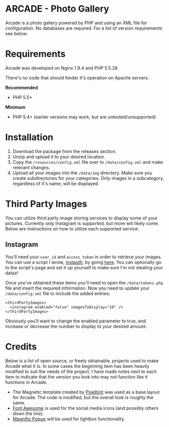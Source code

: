 # ARCADE - Photo Gallery

Arcade is a photo gallery powered by PHP and using an XML file for configuration. No databases are required. For a list of version requirements see below.

# Requirements

Arcade was developed on Nginx 1.9.4 and PHP 5.5.28.

There's no code that should hinder it's operation on Apache servers.

**Recommended**

* PHP 5.5+

**Minimum**

* PHP 5.4+ (earlier versions may work, but are untested/unsupported)

# Installation

1. Download the package from the releases section.
2. Unzip and upload it to your desired location.
3. Copy the `/resources/config.xml` file over to `/data/config.xml` and make relevant changes.
4. Upload all your images into the `/data/img` directory. Make sure you create subdirectories for your categories. Only images in a subcategory, regardless of it's name, will be displayed.

# Third Party Images

You can utilize third party image storing services to display some of your pictures. Currently only Instagram is supported, but more will likely come. Below are instructions on how to utilize each supported service.

## Instagram

You'll need your `user_id` and `access_token` in order to retriece your images. You can use a script I wrote, [instauth](https://github.com/septor/instauth), by going [here](http://septor.xyz/instauth). You can optionally go to the script's page and set it up yourself to make sure I'm not stealing your dataz!

Once you've obtained these items you'll need to open the `/data/tokens.php` file and insert the required information. Now you need to update your `/data/config.xml` file to include the added entries:

```
<thirdPartyImages>
  <instagram enabled="false" imagesToDisplay="10" />
</thirdPartyImages>
```

Obviously you'll want to change the enabled parameter to true, and increase or decrease the number to display to your desired amount.

# Credits

Below is a list of open source, or freely obtainable, projects used to make Arcade what it is. In some cases the beginning item has been heavily modified to suit the needs of the project. I have made notes next to each item to indicate that the version you look into may not function like it functions in Arcade.

* The Magnetic template created by [Pixelhint](http://pixelhint.com/) was used as a base layout for Arcade. The code is modified, but the overall look is roughly the same.
* [Font Awesome](https://fortawesome.github.io/Font-Awesome/) is used for the social media icons (and possibly others down the line).
* [Magnific Popup](http://dimsemenov.com/plugins/magnific-popup/) will be used for lightbox functionality.
